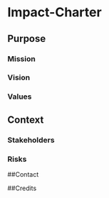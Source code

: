 # Impact-Charter

## Purpose

### Mission

### Vision

### Values

## Context

### Stakeholders

### Risks

##Contact

##Credits